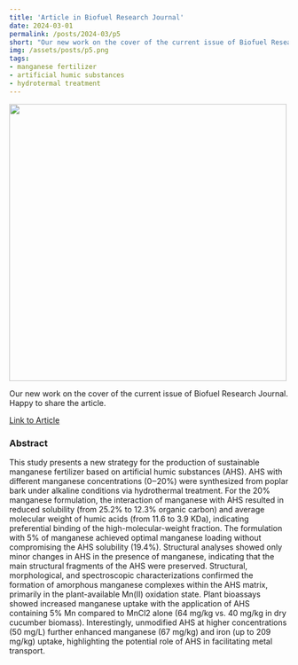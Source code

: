 ```yaml
---
title: 'Article in Biofuel Research Journal'
date: 2024-03-01
permalink: /posts/2024-03/p5
short: "Our new work on the cover of the current issue of Biofuel Research Journal. Happy to share the article."
img: /assets/posts/p5.png
tags:
- manganese fertilizer
- artificial humic substances
- hydrotermal treatment
---
```


<div class="container">
    <img src="{{ site.baseurl }}/assets/posts/p5.png" style="width: 500px;"/>
</div>

Our new work on the cover of the current issue of Biofuel Research Journal. Happy to share the article.

[Link to Article](https://www.biofueljournal.com/article_191410.html)

### Abstract

This study presents a new strategy for the production of sustainable manganese fertilizer based on artificial humic substances (AHS). AHS with different manganese concentrations (0‒20%) were synthesized from poplar bark under alkaline conditions via hydrothermal treatment. For the 20% manganese formulation, the interaction of manganese with AHS resulted in reduced solubility (from 25.2% to 12.3% organic carbon) and average molecular weight of humic acids (from 11.6 to 3.9 KDa), indicating preferential binding of the high-molecular-weight fraction. The formulation with 5% of manganese achieved optimal manganese loading without compromising the AHS solubility (19.4%). Structural analyses showed only minor changes in AHS in the presence of manganese, indicating that the main structural fragments of the AHS were preserved. Structural, morphological, and spectroscopic characterizations confirmed the formation of amorphous manganese complexes within the AHS matrix, primarily in the plant-available Mn(II) oxidation state. Plant bioassays showed increased manganese uptake with the application of AHS containing 5% Mn compared to MnCl2 alone (64 mg/kg vs. 40 mg/kg in dry cucumber biomass). Interestingly, unmodified AHS at higher concentrations (50 mg/L) further enhanced manganese (67 mg/kg) and iron (up to 209 mg/kg) uptake, highlighting the potential role of AHS in facilitating metal transport.